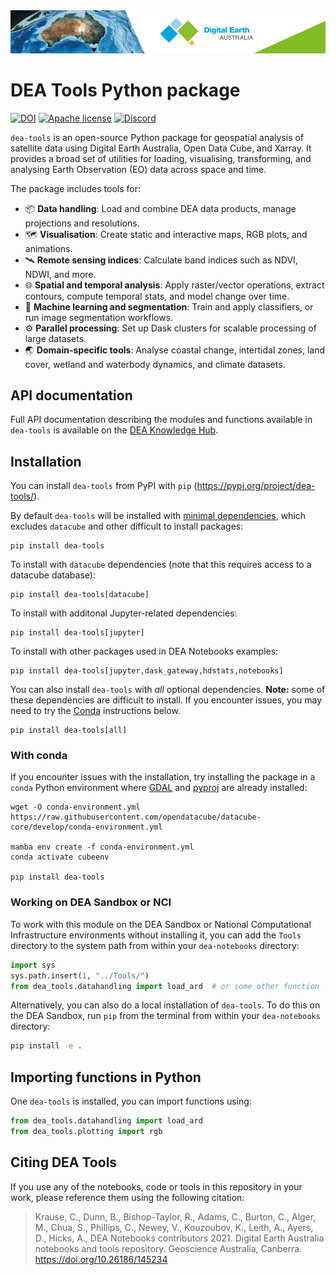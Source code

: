 <img src="https://raw.githubusercontent.com/GeoscienceAustralia/dea-notebooks/stable/Supplementary_data/dea_logo_wide.jpg" width="900" alt="Digital Earth Australia logo" />

# DEA Tools Python package

[![DOI](https://img.shields.io/badge/DOI-10.26186/145234-0e7fbf.svg)](https://doi.org/10.26186/145234) [![Apache license](https://img.shields.io/badge/License-Apache%202.0-blue.svg)](https://opensource.org/licenses/Apache-2.0) [![Discord](https://img.shields.io/discord/1212501566326571070?label=Discord&logo=discord&logoColor=white&color=7289DA)](https://discord.com/invite/4hhBQVas5U)

`dea-tools` is an open-source Python package for geospatial analysis of satellite data using Digital Earth Australia, Open Data Cube, and Xarray.
It provides a broad set of utilities for loading, visualising, transforming, and analysing Earth Observation (EO) data across space and time.

The package includes tools for:

* 📦 **Data handling**: Load and combine DEA data products, manage projections and resolutions.
* 🗺️ **Visualisation**: Create static and interactive maps, RGB plots, and animations.
* 🛰️ **Remote sensing indices**: Calculate band indices such as NDVI, NDWI, and more.
* 🌐 **Spatial and temporal analysis**: Apply raster/vector operations, extract contours, compute temporal stats, and model change over time.
* 🤖 **Machine learning and segmentation**: Train and apply classifiers, or run image segmentation workflows.
* ⚙️ **Parallel processing**: Set up Dask clusters for scalable processing of large datasets.
* 🌏 **Domain-specific tools**: Analyse coastal change, intertidal zones, land cover, wetland and waterbody dynamics, and climate datasets.

## API documentation

Full API documentation describing the modules and functions available in `dea-tools` is available on the [DEA Knowledge Hub](https://knowledge.dea.ga.gov.au/notebooks/Tools/).

## Installation

You can install `dea-tools` from PyPI with `pip` (https://pypi.org/project/dea-tools/).

By default `dea-tools` will be installed with [minimal dependencies](https://github.com/GeoscienceAustralia/dea-notebooks/blob/develop/pyproject.toml), which excludes `datacube` and other difficult to install packages:

```console
pip install dea-tools
```

To install with `datacube` dependencies (note that this requires access to a datacube database):
```console
pip install dea-tools[datacube]
```

To install with additonal Jupyter-related dependencies:
```console
pip install dea-tools[jupyter]
```

To install with other packages used in DEA Notebooks examples:
```console
pip install dea-tools[jupyter,dask_gateway,hdstats,notebooks]
```

You can also install `dea-tools` with *all* optional dependencies. **Note:** some of these dependencies are difficult to install. If you encounter issues, you may need to try the [Conda](#with-conda) instructions below.
```console
pip install dea-tools[all]
```

### With conda

If you encounter issues with the installation, try installing the package in a `conda` Python environment where [GDAL](https://pypi.org/project/GDAL/) and [pyproj](https://pypi.org/project/pyproj/) are already installed:

```console
wget -O conda-environment.yml https://raw.githubusercontent.com/opendatacube/datacube-core/develop/conda-environment.yml

mamba env create -f conda-environment.yml
conda activate cubeenv

pip install dea-tools
```

### Working on DEA Sandbox or NCI

To work with this module on the DEA Sandbox or National Computational Infrastructure environments without installing it, you can add the `Tools` directory to the system path from within your `dea-notebooks` directory:

```python
import sys
sys.path.insert(1, "../Tools/")
from dea_tools.datahandling import load_ard  # or some other function
```

Alternatively, you can also do a local installation of `dea-tools`. To do this on the DEA Sandbox, run `pip` from the terminal from within your `dea-notebooks` directory:

```bash
pip install -e .
```

## Importing functions in Python

One `dea-tools` is installed, you can import functions using:

```python
from dea_tools.datahandling import load_ard
from dea_tools.plotting import rgb
```

## Citing DEA Tools

If you use any of the notebooks, code or tools in this repository in your work, please reference them using the following citation:

> Krause, C., Dunn, B., Bishop-Taylor, R., Adams, C., Burton, C., Alger, M., Chua, S., Phillips, C., Newey, V., Kouzoubov, K., Leith, A., Ayers, D., Hicks, A., DEA Notebooks contributors 2021. Digital Earth Australia notebooks and tools repository. Geoscience Australia, Canberra. https://doi.org/10.26186/145234
